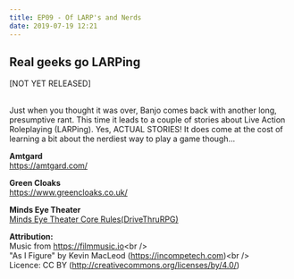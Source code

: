 ```yaml
---
title: EP09 - Of LARP's and Nerds
date: 2019-07-19 12:21
---
```


## Real geeks go LARPing

[NOT YET RELEASED]

<br />
Just when you thought it was over, Banjo comes back with another long, presumptive rant.  This time it leads to a couple of stories about Live Action Roleplaying (LARPing).  Yes, ACTUAL STORIES!
It does come at the cost of learning a bit about the nerdiest way to play a game though...
 
<br />
<p><strong>Amtgard</strong><br>
<a href="https://amtgard.com/">https://amtgard.com/</a></p>
<p><strong>Green Cloaks</strong><br>
<a href="https://www.greencloaks.co.uk/">https://www.greencloaks.co.uk/</a></p>
<p><strong>Minds Eye Theater<br>
</strong><a href="https://www.drivethrurpg.com/product/2372/Minds-Eye-Theatre-Core-Rulebook">Minds Eye Theater Core Rules(DriveThruRPG)</a><br>
</p>
<p><strong>Attribution:<br>
</strong>Music from <a href="https://filmmusic.io">https://filmmusic.io</a>&lt;br /&gt;<br>
"As I Figure" by Kevin MacLeod (<a href="https://incompetech.com">https://incompetech.com</a>)&lt;br /&gt;<br>
Licence: CC BY (<a href="http://creativecommons.org/licenses/by/4.0/">http://creativecommons.org/licenses/by/4.0/</a>)</p>
<p><br></p>

